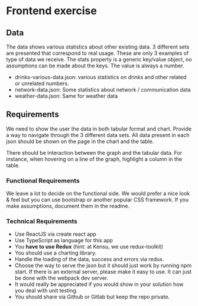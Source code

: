 # Frontend exercise

## Data

The data shows various statistics about other existing data. 3 different sets are presented that correspond to real usage. These are only 3 examples of type of data we receive. The stats property
is a generic key/value object, no assumptions can be made about the keys. The value is always a
number.

- drinks-various-data.json: various statistics on drinks and other related or unrelated numbers.
- network-data.json: Some statistics about network / communication data
- weather-data.json: Same for weather data

## Requirements

We need to show the user the data in both tabular format and chart. Provide a way to navigate through the 3 different data sets. All data present in each json should be shown on the page in the chart and the table.

There should be interaction between the graph and the tabular data.
For instance, when hovering on a line of the graph, highlight a column in the table.

### Functional Requirements

We leave a lot to decide on the functional side. We would prefer a nice look & feel but you can use bootstrap or another popular CSS framework. If you make assumptions, document them in the readme.

### Technical Requirements

- Use ReactJS via create react app
- Use TypeScript as language for this app
- You **have to use Redux** (hint: at Kensu, we use redux-toolkit)
- You should use a charting library.
- Handle the loading of the data, success and errors via redux.
- Choose the way to serve the json but it should just work by running npm start. If there is an external server, please make it easy to use. It can just be done with the webpack dev server.
- It would really be appreciated if you would show in your solution how you deal with unit testing.
- You should share via Github or Gitlab but keep the repo private.
